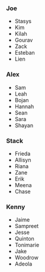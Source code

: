 ### Joe 
- Stasys 
- Kim 
- Kilah
- Gourav 
- Zack
- Esteban 
- Lien 

### Alex
- Sam 
- Leah 
- Bojan 
- Hannah
- Sean 
- Sara 
- Shayan 

### Stack
- Frieda
- Allisyn 
- Riana 
- Zane 
- Erik 
- Meena 
- Chase

### Kenny
- Jaime 
- Sampreet
- Jesse
- Quinton 
- Tonimarie 
- Jake 
- Woodrow 
- Adeola
